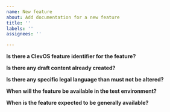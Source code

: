 ```yaml
---
name: New feature
about: Add documentation for a new feature
title: ''
labels: ''
assignees: ''

---
```


**Is there a ClevOS feature identifier for the feature?**


**Is there any draft content already created?**


**Is there any specific legal language than must not be altered?**


**When will the feature be available in the test environment?**


**When is the feature expected to be generally available?**
